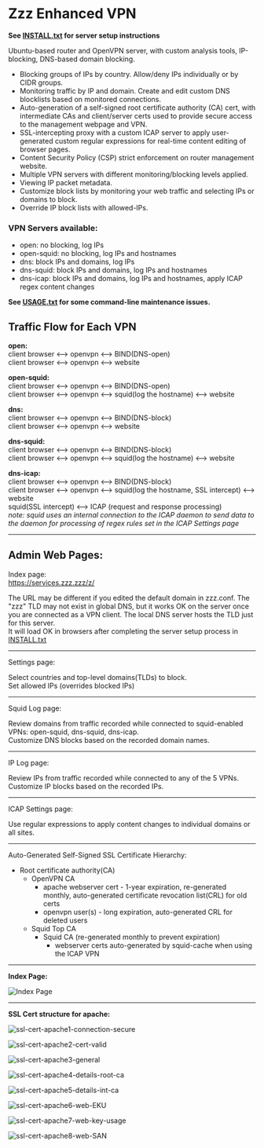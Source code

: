 # Zzz Enhanced VPN

**See [INSTALL.txt](INSTALL.txt) for server setup instructions**

Ubuntu-based router and OpenVPN server, with custom analysis tools, IP-blocking, DNS-based domain blocking.
* Blocking groups of IPs by country. Allow/deny IPs individually or by CIDR groups.
* Monitoring traffic by IP and domain. Create and edit custom DNS blocklists based on monitored connections.
* Auto-generation of a self-signed root certificate authority (CA) cert, with intermediate CAs and client/server certs used to provide secure access to the management webpage and VPN.
* SSL-intercepting proxy with a custom ICAP server to apply user-generated custom regular expressions for real-time content editing of browser pages.
* Content Security Policy (CSP) strict enforcement on router management website.
* Multiple VPN servers with different monitoring/blocking levels applied.
* Viewing IP packet metadata.
* Customize block lists by monitoring your web traffic and selecting IPs or domains to block.
* Override IP block lists with allowed-IPs.

### VPN Servers available:
* open: no blocking, log IPs
* open-squid: no blocking, log IPs and hostnames
* dns: block IPs and domains, log IPs
* dns-squid: block IPs and domains, log IPs and hostnames
* dns-icap: block IPs and domains, log IPs and hostnames, apply ICAP regex content changes

**See [USAGE.txt](USAGE.txt) for some command-line maintenance issues.**

## Traffic Flow for Each VPN

**open:**\
    client browser <--> openvpn <--> BIND(DNS-open)\
    client browser <--> openvpn <--> website

**open-squid:**\
    client browser <--> openvpn <--> BIND(DNS-open)\
    client browser <--> openvpn <--> squid(log the hostname) <--> website

**dns:**\
    client browser <--> openvpn <--> BIND(DNS-block)\
    client browser <--> openvpn <--> website

**dns-squid:**\
    client browser <--> openvpn <--> BIND(DNS-block)\
    client browser <--> openvpn <--> squid(log the hostname) <--> website

**dns-icap:**\
client browser <--> openvpn <--> BIND(DNS-block)\
client browser <--> openvpn <--> squid(log the hostname, SSL intercept) <--> website\
squid(SSL intercept) <--> ICAP (request and response processing)\
*note: squid uses an internal connection to the ICAP daemon to send data to the daemon for processing of regex rules set in the ICAP Settings page*

---

## Admin Web Pages:

Index page:\
https://services.zzz.zzz/z/

The URL may be different if you edited the default domain in zzz.conf. The "zzz" TLD may not exist in global DNS, but it works OK on the server once you are connected as a VPN client. The local DNS server hosts the TLD just for this server. \
It will load OK in browsers after completing the server setup process in [INSTALL.txt](INSTALL.txt)

---

Settings page:

Select countries and top-level domains(TLDs) to block.\
Set allowed IPs (overrides blocked IPs)

---

Squid Log page:

Review domains from traffic recorded while connected to squid-enabled VPNs: open-squid, dns-squid, dns-icap.\
Customize DNS blocks based on the recorded domain names.

---

IP Log page:

Review IPs from traffic recorded while connected to any of the 5 VPNs.\
Customize IP blocks based on the recorded IPs.

---

ICAP Settings page:

Use regular expressions to apply content changes to individual domains or all sites.

---

Auto-Generated Self-Signed SSL Certificate Hierarchy:
* Root certificate authority(CA)
    * OpenVPN CA
        * apache webserver cert - 1-year expiration, re-generated monthly, auto-generated certificate revocation list(CRL) for old certs
        * openvpn user(s) - long expiration, auto-generated CRL for deleted users
    * Squid Top CA
        * Squid CA (re-generated monthly to prevent expiration)
            * webserver certs auto-generated by squid-cache when using the ICAP VPN

---

**Index Page:**

![Index Page](doc/screenshots/index.png)

---

**SSL Cert structure for apache:**

![ssl-cert-apache1-connection-secure](doc/screenshots/ssl-cert-apache1-connection-secure.png)

![ssl-cert-apache2-cert-valid](doc/screenshots/ssl-cert-apache2-cert-valid.png)

![ssl-cert-apache3-general](doc/screenshots/ssl-cert-apache3-general.png)

![ssl-cert-apache4-details-root-ca](doc/screenshots/ssl-cert-apache4-details-root-ca.png)

![ssl-cert-apache5-details-int-ca](doc/screenshots/ssl-cert-apache5-details-int-ca.png)

![ssl-cert-apache6-web-EKU](doc/screenshots/ssl-cert-apache6-web-EKU.png)

![ssl-cert-apache7-web-key-usage](doc/screenshots/ssl-cert-apache7-web-key-usage.png)

![ssl-cert-apache8-web-SAN](doc/screenshots/ssl-cert-apache8-web-SAN.png)

